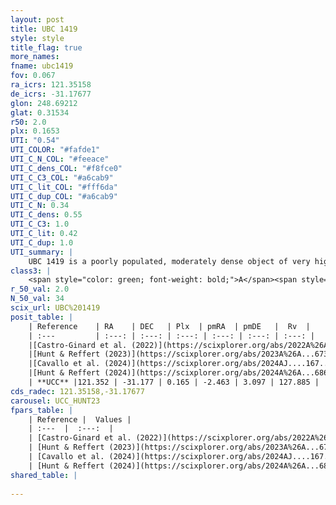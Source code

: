 ```yaml
---
layout: post
title: UBC 1419
style: style
title_flag: true
more_names: 
fname: ubc1419
fov: 0.067
ra_icrs: 121.35158
de_icrs: -31.17677
glon: 248.69212
glat: 0.31534
r50: 2.0
plx: 0.1653
UTI: "0.54"
UTI_COLOR: "#fafde1"
UTI_C_N_COL: "#feeace"
UTI_C_dens_COL: "#f8fce0"
UTI_C_C3_COL: "#a6cab9"
UTI_C_lit_COL: "#fff6da"
UTI_C_dup_COL: "#a6cab9"
UTI_C_N: 0.34
UTI_C_dens: 0.55
UTI_C_C3: 1.0
UTI_C_lit: 0.42
UTI_C_dup: 1.0
UTI_summary: |
    UBC 1419 is a poorly populated, moderately dense object of very high C3 quality. It was recently reported in the literature.
class3: |
    <span style="color: green; font-weight: bold;">A</span><span style="color: green; font-weight: bold;">A</span>
r_50_val: 2.0
N_50_val: 34
scix_url: UBC%201419
posit_table: |
    | Reference    | RA    | DEC   | Plx  | pmRA  | pmDE   |  Rv  |
    | :---         | :---: | :---: | :---: | :---: | :---: | :---: |
    |[Castro-Ginard et al. (2022)](https://scixplorer.org/abs/2022A%26A...661A.118C) | 121.36 | -31.17 | 0.16 | -2.45 | 3.09 | -- |
    |[Hunt & Reffert (2023)](https://scixplorer.org/abs/2023A%26A...673A.114H) | 121.335 | -31.16 | 0.164 | -2.45 | 3.094 | -- |
    |[Cavallo et al. (2024)](https://scixplorer.org/abs/2024AJ....167...12C) | 121.347 | -31.161 | 0.164 | -- | -- | -- |
    |[Hunt & Reffert (2024)](https://scixplorer.org/abs/2024A%26A...686A..42H) | 121.335 | -31.16 | 0.164 | -2.45 | 3.094 | -- |
    | **UCC** |121.352 | -31.177 | 0.165 | -2.463 | 3.097 | 127.885 | 
cds_radec: 121.35158,-31.17677
carousel: UCC_HUNT23
fpars_table: |
    | Reference |  Values |
    | :---  |  :---:  |
    | [Castro-Ginard et al. (2022)](https://scixplorer.org/abs/2022A%26A...661A.118C) | `AV=1.092, Dist=7073, logAge=7.716` |
    | [Hunt & Reffert (2023)](https://scixplorer.org/abs/2023A%26A...673A.114H) | `AV50=0.921, diffAV50=1.16, MOD50=13.732, logAge50=8.194` |
    | [Cavallo et al. (2024)](https://scixplorer.org/abs/2024AJ....167...12C) | `AV50=1.88, dMod50=13.06, logAge50=8.03, [Fe/H]50=-0.69` |
    | [Hunt & Reffert (2024)](https://scixplorer.org/abs/2024A%26A...686A..42H) | `MassJ=408.247` |
shared_table: |
    
---
```

